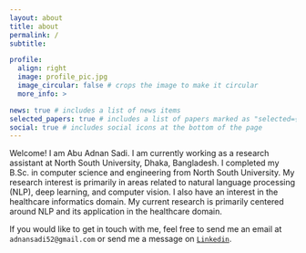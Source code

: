 ```yaml
---
layout: about
title: about
permalink: /
subtitle: 

profile:
  align: right
  image: profile_pic.jpg
  image_circular: false # crops the image to make it circular
  more_info: >

news: true # includes a list of news items
selected_papers: true # includes a list of papers marked as "selected={true}"
social: true # includes social icons at the bottom of the page
---
```


Welcome! I am Abu Adnan Sadi. I am currently working as a research assistant at North South University, Dhaka, Bangladesh. I completed my B.Sc. in computer science and engineering from North South University. My research interest is primarily in areas related to natural language processing (NLP), deep learning, and computer vision. I also have an interest in the healthcare informatics domain. My current research is primarily centered around NLP and its application in the healthcare domain.

If you would like to get in touch with me, feel free to send me an email at `adnansadi52@gmail.com` or send me a message on [`Linkedin`](https://www.linkedin.com/in/abu-adnan-sadi-1a40a4200/).


